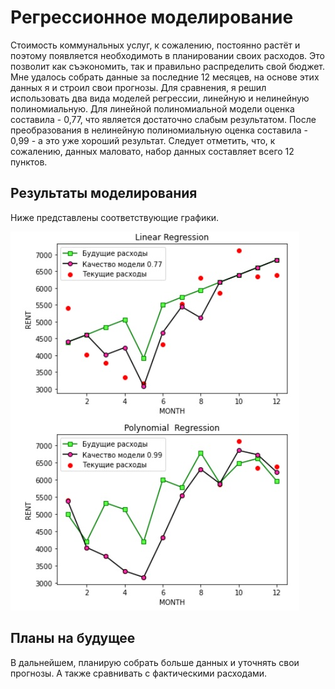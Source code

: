 # Регрессионное моделирование
Стоимость коммунальных услуг, к сожалению, постоянно растёт и поэтому появляется необходимоть в планировании своих расходов.
Это позволит как съэкономить, так и правильно распределить свой бюджет.
Мне удалось собрать данные за последние 12 месяцев, на основе этих данных я и строил свои прогнозы.
Для сравнения, я решил использовать два вида моделей регрессии, линейную и нелинейную полиномиальную.
Для линейной полиномиальной модели оценка составила - 0,77, что является достаточно слабым результатом.
После преобразования в нелинейную полиномиальную оценка составила - 0,99 - а это уже хороший результат.
Следует отметить, что, к сожалению, данных маловато, набор данных составляет всего 12 пунктов.

## Результаты моделирования
Ниже представлены соответствующие графики.

![grab-landing-page](https://github.com/RuslanGeybatovDE/communal_payments/blob/f70b29757c1bbd3dc4d0b56a8b38d8ef0fd5a32c/Regression.jpg)

## Планы на будущее
В дальнейшем, планирую собрать больше данных и уточнять свои прогнозы. А также сравнивать с фактическими расходами.
